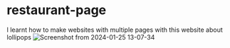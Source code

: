 # restaurant-page
I learnt how to make websites with multiple pages with this website about lollipops
![Screenshot from 2024-01-25 13-07-34](https://github.com/philippOkie/restaurant-page/assets/112265779/0ea04094-32bd-4179-bca6-0575fec10355)
